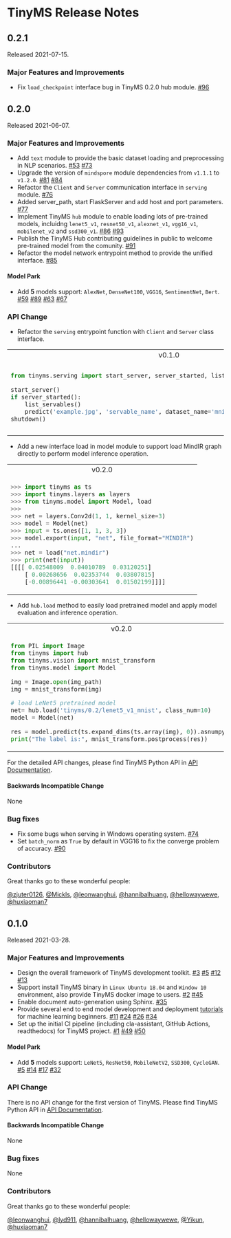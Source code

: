 # TinyMS Release Notes

## 0.2.1

Released 2021-07-15.

### Major Features and Improvements

* Fix `load_checkpoint` interface bug in TinyMS 0.2.0 hub module. [#96](https://github.com/tinyms-ai/tinyms/pull/96)

## 0.2.0

Released 2021-06-07.

### Major Features and Improvements

* Add `text` module to provide the basic dataset loading and preprocessing in NLP scenarios. [#53](https://github.com/tinyms-ai/tinyms/pull/53) [#73](https://github.com/tinyms-ai/tinyms/pull/73)
* Upgrade the version of `mindspore` module dependencies from `v1.1.1` to `v1.2.0`. [#81](https://github.com/tinyms-ai/tinyms/pull/81) [#84](https://github.com/tinyms-ai/tinyms/pull/84)
* Refactor the `Client` and `Server` communication interface in `serving` module. [#76](https://github.com/tinyms-ai/tinyms/pull/76)
* Added server_path, start FlaskServer and add host and port parameters. [#77](https://github.com/tinyms-ai/tinyms/pull/77)
* Implement TinyMS `hub` module to enable loading lots of pre-trained models, incluidng `lenet5_v1`, `resnet50_v1`, `alexnet_v1`, `vgg16_v1`, `mobilenet_v2` and `ssd300_v1`. [#86](https://github.com/tinyms-ai/tinyms/pull/86) [#93](https://github.com/tinyms-ai/tinyms/pull/93)
* Publish the TinyMS Hub contributing guidelines in public to welcome pre-trained model from the comunity. [#91](https://github.com/tinyms-ai/tinyms/pull/91)
* Refactor the model network entrypoint method to provide the unified interface. [#85](https://github.com/tinyms-ai/tinyms/pull/85)

#### Model Park

* Add **5** models support: `AlexNet`, `DenseNet100`, `VGG16`, `SentimentNet`, `Bert`. [#59](https://github.com/tinyms-ai/tinyms/pull/59) [#89](https://github.com/tinyms-ai/tinyms/pull/89) [#63](https://github.com/tinyms-ai/tinyms/pull/63) [#67](https://github.com/tinyms-ai/tinyms/pull/67)

### API Change

* Refactor the `serving` entrypoint function with `Client` and `Server` class interface.

<table>
<tr>
<td style="text-align:center"> v0.1.0 </td> <td style="text-align:center"> v0.2.0 </td>
</tr>
<tr>
<td>

```python
from tinyms.serving import start_server, server_started, list_servables, predict, shutdown

start_server()
if server_started():
    list_servables()
    predict('example.jpg', 'servable_name', dataset_name='mnist')
shutdown()
```

</td>
<td>

```python
from tinyms.serving import Client, Server

server = Server()
server.start_server()
client = Client()
client.list_servables()
client.predict('example.jpg', 'servable_name', dataset_name='mnist')
server.shutdown()
```

</td>
</tr>
</table>

* Add a new interface load in model module to support load MindIR graph directly to perform model inference operation.

<table>
<tr>
<td style="text-align:center"> v0.2.0 </td>
</tr>
<tr>
<td>

```python
>>> import tinyms as ts
>>> import tinyms.layers as layers
>>> from tinyms.model import Model, load
>>>
>>> net = layers.Conv2d(1, 1, kernel_size=3)
>>> model = Model(net)
>>> input = ts.ones([1, 1, 3, 3])
>>> model.export(input, "net", file_format="MINDIR")
...
>>> net = load("net.mindir")
>>> print(net(input))
[[[[ 0.02548009  0.04010789  0.03120251]
    [ 0.00268656  0.02353744  0.03807815]
    [-0.00896441 -0.00303641  0.01502199]]]]
```

</td>
</tr>
</table>

* Add `hub.load` method to easily load pretrained model and apply model evaluation and inference operation.


<table>
<tr>
<td style="text-align:center"> v0.2.0 </td>
</tr>
<tr>
<td>

```python
from PIL import Image
from tinyms import hub
from tinyms.vision import mnist_transform
from tinyms.model import Model

img = Image.open(img_path)
img = mnist_transform(img)

# load LeNet5 pretrained model
net= hub.load('tinyms/0.2/lenet5_v1_mnist', class_num=10)
model = Model(net)

res = model.predict(ts.expand_dims(ts.array(img), 0)).asnumpy()
print("The label is:", mnist_transform.postprocess(res))
```

</td>
</tr>
</table>

For the detailed API changes, please find TinyMS Python API in [API Documentation](https://tinyms.readthedocs.io/en/latest/tinyms/tinyms.html).

#### Backwards Incompatible Change

None

### Bug fixes

* Fix some bugs when serving in Windows operating system. [#74](https://github.com/tinyms-ai/tinyms/pull/74)
* Set `batch_norm` as `True` by default in VGG16 to fix the converge problem of accuracy. [#90](https://github.com/tinyms-ai/tinyms/pull/90)

### Contributors

Great thanks go to these wonderful people:

[@zjuter0126](https://github.com/zjuter0126), [@Mickls](https://github.com/Mickls), [@leonwanghui](https://github.com/leonwanghui), [@hannibalhuang](https://github.com/hannibalhuang), [@hellowaywewe](https://github.com/hellowaywewe), [@huxiaoman7](https://github.com/huxiaoman7)


## 0.1.0

Released 2021-03-28.

### Major Features and Improvements

* Design the overall framework of TinyMS development toolkit. [#3](https://github.com/tinyms-ai/tinyms/pull/3) [#5](https://github.com/tinyms-ai/tinyms/pull/5) [#12](https://github.com/tinyms-ai/tinyms/pull/12) [#13](https://github.com/tinyms-ai/tinyms/pull/13)
* Support install TinyMS binary in `Linux Ubuntu 18.04` and `Window 10` environment, also provide TinyMS docker image to users. [#2](https://github.com/tinyms-ai/tinyms/pull/2) [#45](https://github.com/tinyms-ai/tinyms/pull/45)
* Enable document auto-generation using Sphinx. [#35](https://github.com/tinyms-ai/tinyms/pull/35)
* Provide several end to end model development and deployment [tutorials](https://tinyms.readthedocs.io/en/latest/quickstart/quickstart_in_one_minute.html) for machine learning beginners. [#11](https://github.com/tinyms-ai/tinyms/pull/11) [#24](https://github.com/tinyms-ai/tinyms/pull/24) [#26](https://github.com/tinyms-ai/tinyms/pull/26) [#34](https://github.com/tinyms-ai/tinyms/pull/34)
* Set up the initial CI pipeline (including cla-assistant, GitHub Actions, readthedocs) for TinyMS project. [#1](https://github.com/tinyms-ai/tinyms/pull/1) [#49](https://github.com/tinyms-ai/tinyms/pull/49) [#50](https://github.com/tinyms-ai/tinyms/pull/50)

#### Model Park

* Add **5** models support: `LeNet5`, `ResNet50`, `MobileNetV2`, `SSD300`, `CycleGAN`. [#5](https://github.com/tinyms-ai/tinyms/pull/5) [#14](https://github.com/tinyms-ai/tinyms/pull/14) [#17](https://github.com/tinyms-ai/tinyms/pull/17) [#32](https://github.com/tinyms-ai/tinyms/pull/32)

### API Change

There is no API change for the first version of TinyMS. Please find TinyMS Python API in [API Documentation](https://tinyms.readthedocs.io/en/latest/tinyms/tinyms.html).

#### Backwards Incompatible Change

None

### Bug fixes

None

### Contributors

Great thanks go to these wonderful people:

[@leonwanghui](https://github.com/leonwanghui), [@lyd911](https://github.com/lyd911), [@hannibalhuang](https://github.com/hannibalhuang), [@hellowaywewe](https://github.com/hellowaywewe), [@Yikun](https://github.com/Yikun), [@huxiaoman7](https://github.com/huxiaoman7)
